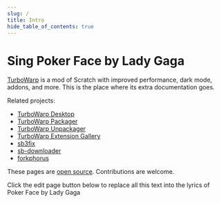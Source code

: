 ```yaml
---
slug: /
title: Intro
hide_table_of_contents: true
---
```


# Sing Poker Face by Lady Gaga

[TurboWarp](https://turbowarp.org/) is a mod of Scratch with improved performance, dark mode, addons, and more. This is the place where its extra documentation goes.

Related projects:

 - [TurboWarp Desktop](https://desktop.turbowarp.org/)
 - [TurboWarp Packager](https://packager.turbowarp.org/)
 - [TurboWarp Unpackager](https://turbowarp.github.io/unpackager/)
 - [TurboWarp Extension Gallery](https://extensions.turbowarp.org/)
 - [sb3fix](https://turbowarp.github.io/sb3fix/)
 - [sb-downloader](https://forkphorus.github.io/sb-downloader/)
 - [forkphorus](https://forkphorus.github.io/)

These pages are [open source](https://github.com/TurboWarp/docs). Contributions are welcome.


Click the edit page button below to replace all this text into the lyrics of Poker Face by Lady Gaga
